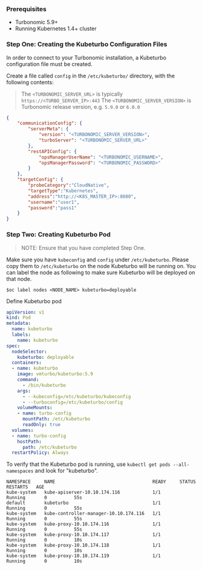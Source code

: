 ### Prerequisites
* Turbonomic 5.9+
* Running Kubernetes 1.4+ cluster 

### <a name="configFile"></a>Step One: Creating the Kubeturbo Configuration Files

In order to connect to your Turbonomic installation, a Kubeturbo configuration file must be created. 

Create a file called `config` in the `/etc/kubeturbo/` directory, with the following contents:

> The `<TURBONOMIC_SERVER_URL>` is typically `https://<TURBO_SERVER_IP>:443`
> The `<TURBONOMIC_SERVER_VERSION>` is Turbonomic release version, e.g. `5.9.0` or `6.0.0`

```json
{
	"communicationConfig": {
		"serverMeta": {
            "version": "<TURBONOMIC_SERVER_VERSION>",
		    "turboServer": "<TURBONOMIC_SERVER_URL>"
		},
		"restAPIConfig": {
			"opsManagerUserName": "<TURBONOMIC_USERNAME>",
			"opsManagerPassword": "<TURBONOMIC_PASSWORD>"
		}
	},
	"targetConfig": {
		"probeCategory":"CloudNative",
		"targetType":"Kubernetes",
		"address":"http://<K8S_MASTER_IP>:8080",
		"username":"user1",
		"password":"pass1"
	}
}
```

### Step Two: Creating Kubeturbo Pod

> NOTE: Ensure that you have completed Step One.

Make sure you have `kubeconfig` and `config` under `/etc/kubeturbo`. Please copy them to `/etc/kubeturbo` on the node Kubeturbo will be running on. You can label the node as following to make sure Kubeturbo will be deployed on that node.

```console
$oc label nodes <NODE_NAME> kubeturbo=deployable
```
Define Kubeturbo pod

```yaml
apiVersion: v1
kind: Pod
metadata:
  name: kubeturbo
  labels:
    name: kubeturbo
spec:
  nodeSelector:
    kubeturbo: deployable
  containers:
  - name: kubeturbo
    image: vmturbo/kubeturbo:5.9
    command:
      - /bin/kubeturbo
    args:
      - --kubeconfig=/etc/kubeturbo/kubeconfig
      - --turboconfig=/etc/kubeturbo/config
    volumeMounts:
    - name: turbo-config
      mountPath: /etc/kubeturbo
      readOnly: true
  volumes:
  - name: turbo-config
    hostPath:
      path: /etc/kubeturbo
  restartPolicy: Always
```

To verify that the Kubeturbo pod is running, use `kubectl get pods --all-namespaces` and look for "kubeturbo".

```console
NAMESPACE     NAME                                    READY     STATUS        RESTARTS   AGE
kube-system   kube-apiserver-10.10.174.116            1/1       Running       0          55s
default       kubeturbo                               1/1       Running       0          55s
kube-system   kube-controller-manager-10.10.174.116   1/1       Running       0          55s
kube-system   kube-proxy-10.10.174.116                1/1       Running       0          55s
kube-system   kube-proxy-10.10.174.117                1/1       Running       0          10s
kube-system   kube-proxy-10.10.174.118                1/1       Running       0          10s
kube-system   kube-proxy-10.10.174.119                1/1       Running       0          10s
```
